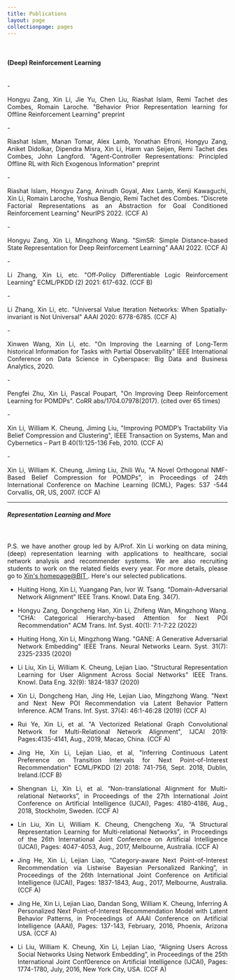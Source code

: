 ```yaml
---
title: Publications
layout: page
collectionpage: pages
---
```


<br>

#### (Deep) Reinforcement Learning

<br>
- <p style="text-align:justify;">Hongyu Zang, Xin Li, Jie Yu, Chen Liu, Riashat Islam, Remi Tachet des Combes, Romain Laroche. "Behavior Prior Representation learning for Offline Reinforcement Learning" preprint </p>
- <p style="text-align:justify;">Riashat Islam, Manan Tomar, Alex Lamb, Yonathan Efroni, Hongyu Zang, Aniket Didolkar, Dipendra Misra, Xin Li, Harm van Seijen, Remi Tachet des Combes, John Langford. "Agent-Controller Representations: Principled Offline RL with Rich Exogenous Information" preprint </p>
- <p style="text-align:justify;">Riashat Islam, Hongyu Zang, Anirudh Goyal, Alex Lamb, Kenji Kawaguchi, Xin Li, Romain Laroche, Yoshua Bengio, Remi Tachet des Combes. "Discrete Factorial Representations as an Abstraction for Goal Conditioned Reinforcement Learning" NeurIPS 2022. (CCF A)</p>
- <p style="text-align:justify;">Hongyu Zang, Xin Li, Mingzhong Wang. "SimSR: Simple Distance-based State Representation for Deep Reinforcement Learning" AAAI 2022. (CCF A)</p>
- <p style="text-align:justify;">Li Zhang, Xin Li, etc. "Off-Policy Differentiable Logic Reinforcement Learning" ECML/PKDD (2) 2021: 617-632. (CCF B)</p>
- <p style="text-align:justify;">Li Zhang, Xin Li, etc. "Universal Value Iteration Networks: When Spatially-invariant is Not Universal" AAAI 2020: 6778-6785. (CCF A)</p>
- <p style="text-align:justify;">Xinwen Wang, Xin Li, etc. "On Improving the Learning of Long-Term historical Information for Tasks with Partial Observability" IEEE International Conference on Data Science in Cyberspace: Big Data and Business Analytics, 2020.</p>
- <p style="text-align:justify;">Pengfei Zhu, Xin Li, Pascal Poupart, "On Improving Deep Reinforcement Learning for POMDPs". CoRR abs/1704.07978(2017). (cited over 65 times)</p>
- <p style="text-align:justify;">Xin Li, William K. Cheung, Jiming Liu, "Improving POMDP’s Tractability Via Belief Compression and Clustering", IEEE Transaction on Systems, Man and Cybernetics – Part B 40(1):125-136 Feb, 2010. (CCF A)</p>
- <p style="text-align:justify;">Xin Li, William K. Cheung, Jiming Liu, Zhili Wu, "A Novel Orthogonal NMF-Based Belief Compression for POMDPs", in Proceedings of 24th International Conference on Machine Learning (ICML), Pages: 537 -544 Corvallis, OR, US, 2007. (CCF A) </p>


---

##### Representation Learning and More

<br>

<p style="text-align:justify;">P.S. we have another group led by A/Prof. Xin Li working on data mining, (deep) representation learning with applications to healthcare, social network analysis and recommender systems. We are also recruiting students to work on the related fields every year. For more details, please go to <a href="http://cs.bit.edu.cn/szdw/jsml/js/lixin/index.htm" > Xin's homepage@BIT </a>.  Here's our selected publications. </p>

- <p style="text-align:justify;">Huiting Hong, Xin Li, Yuangang Pan, Ivor W. Tsang. "Domain-Adversarial Network Alignment" IEEE Trans. Knowl. Data Eng. 34(7). </p>

- <p style="text-align:justify;">Hongyu Zang, Dongcheng Han, Xin Li, Zhifeng Wan, Mingzhong Wang. "CHA: Categorical Hierarchy-based Attention for Next POI Recommendation" ACM Trans. Inf. Syst. 40(1): 7:1-7:22 (2022) </p>

- <p style="text-align:justify;">Huiting Hong, Xin Li, Mingzhong Wang. "GANE: A Generative Adversarial Network Embedding" IEEE Trans. Neural Networks Learn. Syst. 31(7): 2325-2335 (2020)</p>

- <p style="text-align:justify;">Li Liu, Xin Li, William K. Cheung, Lejian Liao. "Structural Representation Learning for User Alignment Across Social Networks" IEEE Trans. Knowl. Data Eng. 32(9): 1824-1837 (2020)</p>

- <p style="text-align:justify;">Xin Li, Dongcheng Han, Jing He, Lejian Liao, Mingzhong Wang. "Next and Next New POI Recommendation via Latent Behavior Pattern Inference. ACM Trans. Inf. Syst. 37(4): 46:1-46:28 (2019) (CCF A)</p>

- <p style="text-align:justify;">Rui Ye, Xin Li, et al. "A Vectorized Relational Graph Convolutional Network for Multi-Relational Network Alignment", IJCAI 2019: Pages:4135-4141, Aug., 2019, Macao, China. (CCF A)</p>

- <p style="text-align:justify;">Jing He, Xin Li, Lejian Liao, et al, "Inferring Continuous Latent Preference on Transition Intervals for Next Point-of-Interest Recommendation" ECML/PKDD (2) 2018: 741-756, Sept. 2018, Dublin, Ireland.(CCF B)</p>

- <p style="text-align:justify;">Shengnan Li, Xin Li, et al. “Non-translational Alignment for Multi-relational Networks”, in Proceedings of the 27th International Joint Conference on Artificial Intelligence (IJCAI), Pages: 4180-4186, Aug., 2018, Stockholm, Sweden. (CCF A)</p>

- <p style="text-align:justify;">Lin Liu, Xin Li, William K. Cheung, Chengcheng Xu, “A Structural Representation Learning for Multi-relational Networks”, in Proceedings of the 26th International Joint Conference on Artificial Intelligence (IJCAI), Pages: 4047-4053, Aug., 2017, Melbourne, Australia. (CCF A)</p>

- <p style="text-align:justify;">Jing He, Xin Li, Lejian Liao, “Category-aware Next Point-of-Interest Recommendation via Listwise Bayesian Personalized Ranking”, in Proceedings of the 26th International Joint Conference on Artificial Intelligence (IJCAI), Pages: 1837-1843, Aug., 2017, Melbourne, Australia. (CCF A)</p>

- <p style="text-align:justify;">Jing He, Xin Li, Lejian Liao, Dandan Song, William K. Cheung, Inferring A Personalized Next Point-of-Interest Recommendation Model with Latent Behavior Patterns, in Proceedings of AAAI Conference on Artificial Intelligence (AAAI), Pages: 137-143, February, 2016, Phoenix, Arizona USA. (CCF A)</p>

- <p style="text-align:justify;">Li Liu, William K. Cheung, Xin Li, Lejian Liao, “Aligning Users Across Social Networks Using Network Embedding”, in Proceedings of the 25th International Joint Conf0erence on Artificial Intelligence (IJCAI), Pages: 1774-1780, July, 2016, New York City, USA. (CCF A)</p>

<!--- ##### Conference

- 

##### Preprints

- 
- 

---

##### 2018
- 
  

---

##### 2017

- <a href="https://cims.nyu.edu/~brenden/papers/LakeEtAl2017BBS.pdf">Lake, B. M., Ullman, T. D., Tenenbaum, J. B., and Gershman, S. J. (2017). Building machines that learn and think like people.</a> <em>Behavioral and Brain Sciences</em>, 40, E253.

- <a href="https://cims.nyu.edu/~brenden/papers/RotheEtAl2017NIPS.pdf">Rothe, A., Lake, B. M., and Gureckis, T. M. (2017). Question asking as program generation.</a> <em> Advances in Neural Information Processing Systems 30. </em> [<a href="https://cims.nyu.edu/~brenden/papers/RotheEtAl2017NIPS_supp.pdf">Supporting Info.</a>]
--->
